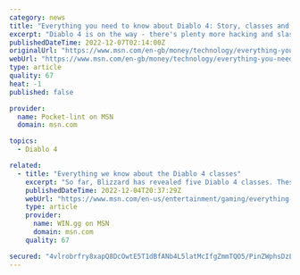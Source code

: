 ```yaml
---
category: news
title: "Everything you need to know about Diablo 4: Story, classes and trailers"
excerpt: "Diablo 4 is on the way - there's plenty more hacking and slashing to be had, it looks like. The next game in Blizzard's mega-popular franchise was unveiled a good while ago, and its release is drawing ..."
publishedDateTime: 2022-12-07T02:14:00Z
originalUrl: "https://www.msn.com/en-gb/money/technology/everything-you-need-to-know-about-diablo-4-story-classes-and-trailers/ar-AA150aNN"
webUrl: "https://www.msn.com/en-gb/money/technology/everything-you-need-to-know-about-diablo-4-story-classes-and-trailers/ar-AA150aNN"
type: article
quality: 67
heat: -1
published: false

provider:
  name: Pocket-lint on MSN
  domain: msn.com

topics:
  - Diablo 4

related:
  - title: "Everything we know about the Diablo 4 classes"
    excerpt: "So far, Blizzard has revealed five Diablo 4 classes. These are classes from previous titles with chances of adding more in the future. - December 4, 2022 - WIN.gg ..."
    publishedDateTime: 2022-12-04T20:37:29Z
    webUrl: "https://www.msn.com/en-us/entertainment/gaming/everything-we-know-about-the-diablo-4-classes/ar-AA14U6q8"
    type: article
    provider:
      name: WIN.gg on MSN
      domain: msn.com
    quality: 67

secured: "4vlrobrfry8xapQ8DcOwtE5T1dBfANb4L5latMcIfgZmmTQO5/PinZWphsDzLY6Udvm+8b0947XBNPVla367hmdJFHN6+aIEPBA2KjCP0Wm3IkmOvTI4ymkkHlJ6Le2Llr7ouJnT6wP1FFllyRX1D07K3ex8ONTSJJxoS5wdMjZlHYMiwrZSgcpyLlx4x5QKok9O1NxWT4pjDtR+C6hDYoBeJuW0iCLkqKBiewGH4Q7AckBKmgtlQR8rawYJEuhgifU08chfYz0EaF3sSnyJdJ+PqpSRiEBSDwA2jhOP4rHGzEKNN66iFpPE1g/SA7U9RFi+D+egR/nXn7ocLmDUH3dUwbpF8UGcXMBVONiVdtU=;L9hE/Q3VAjvS25o0KZqFlw=="
---
```


